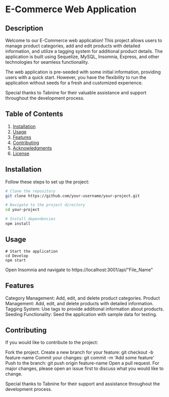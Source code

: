 # E-Commerce Web Application

## Description

Welcome to our E-Commerce web application! This project allows users to manage product categories, add and edit products with detailed information, and utilize a tagging system for additional product details. The application is built using Sequelize, MySQL, Insomnia, Express, and other technologies for seamless functionality.

The web application is pre-seeded with some initial information, providing users with a quick start. However, you have the flexibility to run the application without seeds for a fresh and customized experience.

Special thanks to Tabnine for their valuable assistance and support throughout the development process.

## Table of Contents

1. [Installation](#installation)
2. [Usage](#usage)
3. [Features](#features)
4. [Contributing](#contributing)
5. [Acknowledgments](#acknowledgments)
6. [License](#license)

## Installation

Follow these steps to set up the project:

```bash
# Clone the repository
git clone https://github.com/your-username/your-project.git

# Navigate to the project directory
cd your-project

# Install dependencies
npm install
```

## Usage
```
# Start the application
cd Develop
npm start
```

Open Insomnia and navigate to https://localhost:3001/api/"File_Name"

## Features
Category Management: Add, edit, and delete product categories.
Product Management: Add, edit, and delete products with detailed information.
Tagging System: Use tags to provide additional information about products.
Seeding Functionality: Seed the application with sample data for testing.

## Contributing
If you would like to contribute to the project:

Fork the project.
Create a new branch for your feature: git checkout -b feature-name
Commit your changes: git commit -m 'Add some feature'
Push to the branch: git push origin feature-name
Open a pull request.
For major changes, please open an issue first to discuss what you would like to change.

Special thanks to Tabnine for their support and assistance throughout the development process.